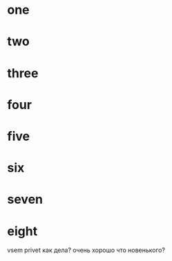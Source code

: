# one
# two
# three
# four
# five
# six
# seven
# eight
vsem privet
как дела?
очень хорошо
что новенького?